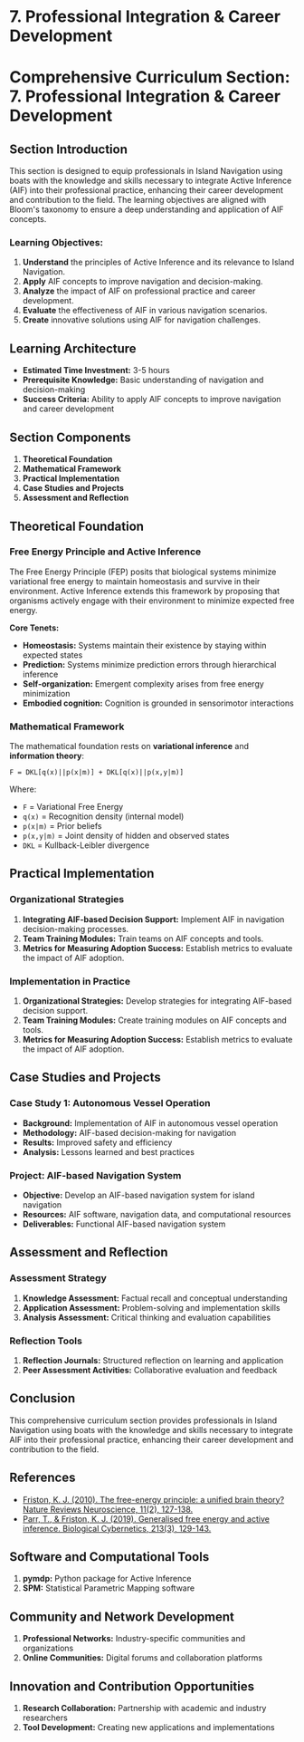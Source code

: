 # 7. Professional Integration & Career Development

# Comprehensive Curriculum Section: 7. Professional Integration & Career Development

## Section Introduction

This section is designed to equip professionals in Island Navigation using boats with the knowledge and skills necessary to integrate Active Inference (AIF) into their professional practice, enhancing their career development and contribution to the field. The learning objectives are aligned with Bloom's taxonomy to ensure a deep understanding and application of AIF concepts.

### Learning Objectives:

1. **Understand** the principles of Active Inference and its relevance to Island Navigation.
2. **Apply** AIF concepts to improve navigation and decision-making.
3. **Analyze** the impact of AIF on professional practice and career development.
4. **Evaluate** the effectiveness of AIF in various navigation scenarios.
5. **Create** innovative solutions using AIF for navigation challenges.

## Learning Architecture

- **Estimated Time Investment:** 3-5 hours
- **Prerequisite Knowledge:** Basic understanding of navigation and decision-making
- **Success Criteria:** Ability to apply AIF concepts to improve navigation and career development

## Section Components

1. **Theoretical Foundation**
2. **Mathematical Framework**
3. **Practical Implementation**
4. **Case Studies and Projects**
5. **Assessment and Reflection**

## Theoretical Foundation

### Free Energy Principle and Active Inference

The Free Energy Principle (FEP) posits that biological systems minimize variational free energy to maintain homeostasis and survive in their environment. Active Inference extends this framework by proposing that organisms actively engage with their environment to minimize expected free energy.

**Core Tenets:**

- **Homeostasis:** Systems maintain their existence by staying within expected states
- **Prediction:** Systems minimize prediction errors through hierarchical inference
- **Self-organization:** Emergent complexity arises from free energy minimization
- **Embodied cognition:** Cognition is grounded in sensorimotor interactions

### Mathematical Framework

The mathematical foundation rests on **variational inference** and **information theory**:

```mathematical
F = DKL[q(x)||p(x|m)] + DKL[q(x)||p(x,y|m)]
```

Where:

- `F` = Variational Free Energy
- `q(x)` = Recognition density (internal model)
- `p(x|m)` = Prior beliefs
- `p(x,y|m)` = Joint density of hidden and observed states
- `DKL` = Kullback-Leibler divergence

## Practical Implementation

### Organizational Strategies

1. **Integrating AIF-based Decision Support:** Implement AIF in navigation decision-making processes.
2. **Team Training Modules:** Train teams on AIF concepts and tools.
3. **Metrics for Measuring Adoption Success:** Establish metrics to evaluate the impact of AIF adoption.

### Implementation in Practice

1. **Organizational Strategies:** Develop strategies for integrating AIF-based decision support.
2. **Team Training Modules:** Create training modules on AIF concepts and tools.
3. **Metrics for Measuring Adoption Success:** Establish metrics to evaluate the impact of AIF adoption.

## Case Studies and Projects

### Case Study 1: Autonomous Vessel Operation

- **Background:** Implementation of AIF in autonomous vessel operation
- **Methodology:** AIF-based decision-making for navigation
- **Results:** Improved safety and efficiency
- **Analysis:** Lessons learned and best practices

### Project: AIF-based Navigation System

- **Objective:** Develop an AIF-based navigation system for island navigation
- **Resources:** AIF software, navigation data, and computational resources
- **Deliverables:** Functional AIF-based navigation system

## Assessment and Reflection

### Assessment Strategy

1. **Knowledge Assessment:** Factual recall and conceptual understanding
2. **Application Assessment:** Problem-solving and implementation skills
3. **Analysis Assessment:** Critical thinking and evaluation capabilities

### Reflection Tools

1. **Reflection Journals:** Structured reflection on learning and application
2. **Peer Assessment Activities:** Collaborative evaluation and feedback

## Conclusion

This comprehensive curriculum section provides professionals in Island Navigation using boats with the knowledge and skills necessary to integrate AIF into their professional practice, enhancing their career development and contribution to the field.

## References

- [Friston, K. J. (2010). The free-energy principle: a unified brain theory? Nature Reviews Neuroscience, 11(2), 127-138.](https://doi.org/10.1038/nrn2787)
- [Parr, T., & Friston, K. J. (2019). Generalised free energy and active inference. Biological Cybernetics, 213(3), 129-143.](https://doi.org/10.1007/s00422-019-00805-w)

## Software and Computational Tools

1. **pymdp:** Python package for Active Inference
2. **SPM:** Statistical Parametric Mapping software

## Community and Network Development

1. **Professional Networks:** Industry-specific communities and organizations
2. **Online Communities:** Digital forums and collaboration platforms

## Innovation and Contribution Opportunities

1. **Research Collaboration:** Partnership with academic and industry researchers
2. **Tool Development:** Creating new applications and implementations